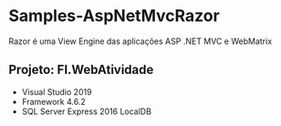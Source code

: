 # Samples-AspNetMvcRazor
Razor é uma View Engine das aplicações ASP .NET MVC e WebMatrix

## Projeto: FI.WebAtividade
* Visual Studio 2019
* Framework 4.6.2
* SQL Server Express 2016 LocalDB

